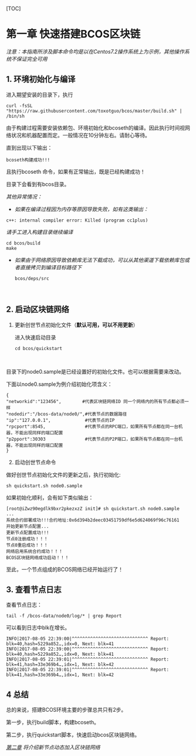 [TOC]



# 第一章 快速搭建BCOS区块链

*注意：本指南所涉及脚本命令均是以在Centos7.2操作系统上为示例，其他操作系统不保证完全可用*

## 1. 环境初始化与编译

进入期望安装的目录下，执行

```curl -fsSL "https://raw.githubusercontent.com/toxotguo/bcos/master/build.sh" | /bin/sh```

由于构建过程需要安装依赖包、环境初始化和bcoseth的编译。因此执行时间视网络状况和机器配置而定。一般情况在10分钟左右。请耐心等待。

直到出现以下输出：

```bcoseth构建成功!!!```



且执行bcoseth 命令，如果有正常输出，既是已经构建成功！

目录下会看到有bcos目录。



*其他异常情况：*

- *如果在编译过程因为内存等原因导致失败，如有这类输出：*

```c++: internal compiler error: Killed (program cc1plus)```

*请手工进入构建目录继续编译*

```
cd bcos/build
make
```

- *如果由于网络原因导致依赖库无法下载成功，可以从其他渠道下载依赖库包或者直接拷贝到编译目标路径下*

  ```bcos/deps/src```

  ​

## 2. 启动区块链网络



1. 更新创世节点初始化文件（**默认可用，可以不用更新**）

   进入快速启动目录

   ```
   cd bcos/quickstart
   ```

   ​

目录下的node0.sample是已经设置好的初始化文件。也可以根据需要来改动。

下面以node0.sample为例介绍初始化项含义：

    {
    "networkid":"123456",        #代表区块链网络ID 同一个网络内的所有节点都必须一样
    "nodedir":"/bcos-data/node0/",#代表节点的数据路径
    "ip":"127.0.0.1",			  #代表节点的IP
    "rpcport":8545,				  #代表节点的RPC端口，如果所有节点都在同一台机器，不能出现同样的端口配置
    "p2pport":30303				  #代表节点的P2P端口，如果所有节点都在同一台机器，不能出现同样的端口配置
    }


2. 启动创世节点命令

做好创世节点初始化文件的更新之后，执行初始化:

```sh quickstart.sh node0.sample ```



如果初始化顺利，会有如下类似输出：

```
[root@iZwz90egdlk9bxr2pkezxzZ init]# sh quickstart.sh node0.sample
...
系统合约部署成功!!!合约地址:0x6d394b2deec03451759df6e5d624069f96c76161
开始更新节点配置...
更新节点配置成功!!!
节点0注册成功！！！
节点0重启成功！！！
网络启用系统合约成功！！！
BCOS区块链网络成功启动！！！
```

至此，一个节点组成的BCOS网络已经开始运行了！



## 3. 查看节点日志 



查看节点日志：

```
tail -f /bcos-data/node0/log/* | grep Report
```

可以看到日志中blk在增长。

```
INFO|2017-08-05 22:39:00|^^^^^^^^^^^^^^^^^^^^^^^^^^^^^ Report: blk=40,hash=5229a852…,idx=0, Next: blk=41
INFO|2017-08-05 22:39:00|^^^^^^^^^^^^^^^^^^^^^^^^^^^^^ Report: blk=40,hash=5229a852…,idx=0, Next: blk=41
INFO|2017-08-05 22:39:01|^^^^^^^^^^^^^^^^^^^^^^^^^^^^^ Report: blk=41,hash=33e369b4…,idx=1, Next: blk=42
INFO|2017-08-05 22:39:01|^^^^^^^^^^^^^^^^^^^^^^^^^^^^^ Report: blk=41,hash=33e369b4…,idx=1, Next: blk=42
```



## 4 总结

总的来说，搭建BCOS环境主要的步骤总共只有2步。

第一步，执行build脚本，构建bcoseth。

第二步，执行quickstart脚本，快速启动bcos区块链网络。



*[第二章](https://github.com/toxotguo/BCOS-Development-Guide/blob/master/chapter-02.md) 将介绍新节点动态加入区块链网络*